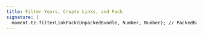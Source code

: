 ```yaml
---
title: Filter Years, Create Links, and Pack
signature: |
  moment.tz.filterLinkPack(UnpackedBundle, Number, Number); // PackedBundle
---
```

